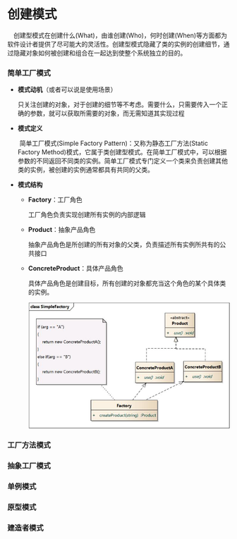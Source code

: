 # 创建模式

&emsp;创建型模式在创建什么(What)，由谁创建(Who)，何时创建(When)等方面都为软件设计者提供了尽可能大的灵活性。创建型模式隐藏了类的实例的创建细节，通过隐藏对象如何被创建和组合在一起达到使整个系统独立的目的。

### 简单工厂模式
* **模式动机**（或者可以说是使用场景）

  ​	只关注创建的对象，对于创建的细节等不考虑。需要什么，只需要传入一个正确的参数，就可以获取所需要的对象，而无需知道其实现过程

* **模式定义**

  ​	简单工厂模式(Simple Factory Pattern)：又称为静态工厂方法(Static Factory Method)模式，它属于类创建型模式。在简单工厂模式中，可以根据参数的不同返回不同类的实例。简单工厂模式专门定义一个类来负责创建其他类的实例，被创建的实例通常都具有共同的父类。

* **模式结构**

  * **Factory**：工厂角色

    工厂角色负责实现创建所有实例的内部逻辑

  * **Product**：抽象产品角色

    抽象产品角色是所创建的所有对象的父类，负责描述所有实例所共有的公共接口

  * **ConcreteProduct**：具体产品角色

    具体产品角色是创建目标，所有创建的对象都充当这个角色的某个具体类的实例。

    ![SimpleFactory](../imag/SimpleFactory.jpg)

### 工厂方法模式

### 抽象工厂模式

### 单例模式

### 原型模式

### 建造者模式
